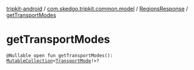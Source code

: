 [tripkit-android](../../index.md) / [com.skedgo.tripkit.common.model](../index.md) / [RegionsResponse](index.md) / [getTransportModes](./get-transport-modes.md)

# getTransportModes

`@Nullable open fun getTransportModes(): `[`MutableCollection`](https://kotlinlang.org/api/latest/jvm/stdlib/kotlin.collections/-mutable-collection/index.html)`<`[`TransportMode`](../-transport-mode/index.md)`!>?`